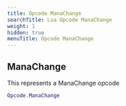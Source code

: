 ```yaml
---
title: Opcode ManaChange
searchTitle: Lua Opcode ManaChange
weight: 1
hidden: true
menuTitle: Opcode ManaChange
---
```

## ManaChange

This represents a ManaChange opcode
```lua
Opcode.ManaChange
```